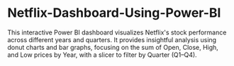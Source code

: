 # Netflix-Dashboard-Using-Power-BI
This interactive Power BI dashboard visualizes Netflix's stock performance across different years and quarters. It provides insightful analysis using donut charts and bar graphs, focusing on the sum of Open, Close, High, and Low prices by Year, with a slicer to filter by Quarter (Q1–Q4).
